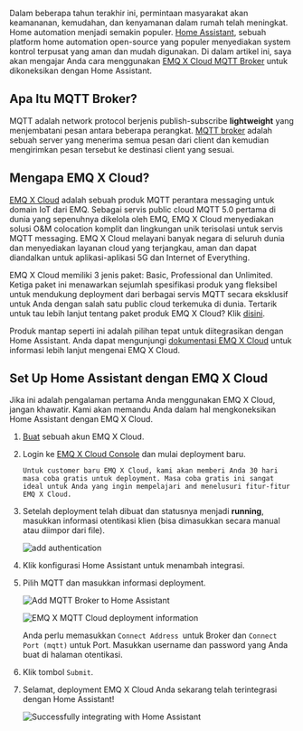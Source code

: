 
Dalam beberapa tahun terakhir ini, permintaan masyarakat akan keamananan, kemudahan, dan kenyamanan dalam rumah telah meningkat. Home automation menjadi semakin populer. [Home Assistant](https://www.home-assistant.io/), sebuah platform home automation open-source yang populer menyediakan system kontrol terpusat yang aman dan mudah digunakan. Di dalam artikel ini, saya akan mengajar Anda cara menggunakan [EMQ X Cloud MQTT Broker](https://www.emqx.com/en/cloud) untuk dikoneksikan dengan Home Assistant.

## Apa Itu MQTT Broker?

MQTT adalah network protocol berjenis publish-subscribe **lightweight** yang menjembatani pesan antara beberapa perangkat. [MQTT broker](https://www.emqx.com/en/products/emqx) adalah sebuah server yang menerima semua pesan dari client dan kemudian mengirimkan pesan tersebut ke destinasi client yang sesuai.

## Mengapa EMQ X Cloud?

[EMQ X Cloud](https://www.emqx.com/en/cloud) adalah sebuah produk MQTT perantara messaging untuk domain IoT dari EMQ. Sebagai servis public cloud MQTT 5.0 pertama di dunia yang sepenuhnya dikelola oleh EMQ, EMQ X Cloud menyediakan solusi O&M colocation komplit dan lingkungan unik terisolasi untuk servis MQTT messaging. EMQ X Cloud melayani banyak negara di seluruh dunia dan menyediakan layanan cloud yang terjangkau, aman dan dapat diandalkan untuk aplikasi-aplikasi 5G dan Internet of Everything. 

 

EMQ X Cloud memiliki 3 jenis paket: Basic, Professional dan Unlimited. Ketiga paket ini menawarkan sejumlah spesifikasi produk yang fleksibel untuk mendukung deployment dari berbagai servis MQTT secara eksklusif untuk Anda dengan salah satu public cloud terkemuka di dunia. Tertarik untuk tau lebih lanjut tentang paket produk EMQ X Cloud? Klik [disini](https://docs.emqx.io/en/cloud/latest/pricing.html).

 

Produk mantap seperti ini adalah pilihan tepat untuk diitegrasikan dengan Home Assistant. Anda dapat mengunjungi [dokumentasi EMQ X Cloud](https://docs.emqx.io/en/cloud/latest/) untuk informasi lebih lanjut mengenai EMQ X Cloud.

## Set Up Home Assistant dengan EMQ X Cloud

Jika ini adalah pengalaman pertama Anda menggunakan EMQ X Cloud, jangan khawatir. Kami akan memandu Anda dalam hal mengkoneksikan Home Assistant dengan EMQ X Cloud.

1. [Buat](https://accounts.emqx.io/signup?continue=https:/cloud.emqx.io/) sebuah akun EMQ X Cloud.

2. Login ke [EMQ X Cloud Console](https://cloud.emqx.io/console/) dan mulai deployment baru.

   ```tip
   Untuk customer baru EMQ X Cloud, kami akan memberi Anda 30 hari masa coba gratis untuk deployment. Masa coba gratis ini sangat ideal untuk Anda yang ingin mempelajari and menelusuri fitur-fitur EMQ X Cloud.
   ```

3. Setelah deployment telah dibuat dan statusnya menjadi **running**, masukkan informasi otentikasi klien (bisa dimasukkan secara manual atau diimpor dari file).

    ![add authentication](https://static.emqx.net/images/9142d9a045b570402515eaa47c6698a6.png)

4. Klik konfigurasi Home Assistant untuk menambah integrasi.

5. Pilih MQTT dan masukkan informasi deployment.

    ![Add MQTT Broker to Home Assistant](https://static.emqx.net/images/1da096c0f7a5f4b200b1f14583c49414.png)

    ![EMQ X MQTT Cloud deployment information](https://static.emqx.net/images/26b958bcc271d1f6801d06152c65fd78.png)

   Anda perlu memasukkan `Connect Address `untuk Broker dan `Connect Port (mqtt)` untuk Port. Masukkan username dan password yang Anda buat di halaman otentikasi.

6. Klik tombol `Submit`.

7. Selamat, deployment EMQ X Cloud Anda sekarang telah terintegrasi dengan Home Assistant!

    ![Successfully integrating with Home Assistant](https://static.emqx.net/images/e6bd46c82942efdbac70ed9d09faa35b.png)
